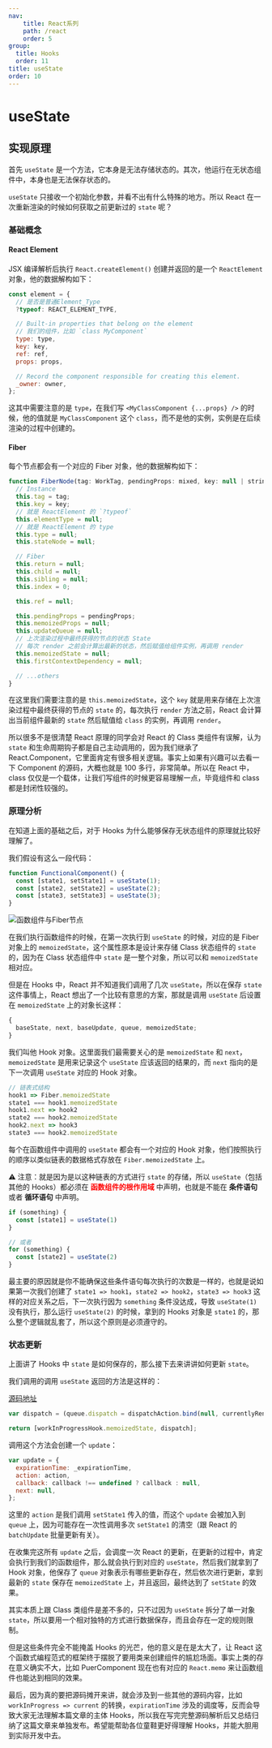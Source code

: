 ```yaml
---
nav:
    title: React系列
    path: /react
    order: 5
group:
  title: Hooks
  order: 11
title: useState
order: 10
---
```


# useState

## 实现原理

首先 `useState` 是一个方法，它本身是无法存储状态的。其次，他运行在无状态组件中，本身也是无法保存状态的。

`useState` 只接收一个初始化参数，并看不出有什么特殊的地方。所以 React 在一次重新渲染的时候如何获取之前更新过的 `state` 呢？

### 基础概念

#### React Element

JSX 编译解析后执行 `React.createElement()` 创建并返回的是一个 `ReactElement` 对象，他的数据解构如下：

```js
const element = {
  // 是否是普通Element_Type
  ?typeof: REACT_ELEMENT_TYPE,

  // Built-in properties that belong on the element
  // 我们的组件，比如 `class MyComponent`
  type: type,
  key: key,
  ref: ref,
  props: props,

  // Record the component responsible for creating this element.
  _owner: owner,
};
```

这其中需要注意的是 `type`，在我们写 `<MyClassComponent {...props} />` 的时候，他的值就是 `MyClassComponent` 这个 `class`，而不是他的实例，实例是在后续渲染的过程中创建的。

#### Fiber

每个节点都会有一个对应的 Fiber 对象，他的数据解构如下：

```js
function FiberNode(tag: WorkTag, pendingProps: mixed, key: null | string, mode: TypeOfMode) {
  // Instance
  this.tag = tag;
  this.key = key;
  // 就是 ReactElement 的 `?typeof`
  this.elementType = null;
  // 就是 ReactElement 的 type
  this.type = null;
  this.stateNode = null;

  // Fiber
  this.return = null;
  this.child = null;
  this.sibling = null;
  this.index = 0;

  this.ref = null;

  this.pendingProps = pendingProps;
  this.memoizedProps = null;
  this.updateQueue = null;
  // 上次渲染过程中最终获得的节点的状态 State
  // 每次 render 之前会计算出最新的状态，然后赋值给组件实例，再调用 render
  this.memoizedState = null;
  this.firstContextDependency = null;

  // ...others
}
```

在这里我们需要注意的是 `this.memoizedState`，这个 `key` 就是用来存储在上次渲染过程中最终获得的节点的 `state` 的，每次执行 `render` 方法之前，React 会计算出当前组件最新的 `state` 然后赋值给 `class` 的实例，再调用 `render`。

所以很多不是很清楚 React 原理的同学会对 React 的 Class 类组件有误解，认为 `state` 和生命周期钩子都是自己主动调用的，因为我们继承了 React.Component，它里面肯定有很多相关逻辑。事实上如果有兴趣可以去看一下 Component 的源码，大概也就是 100 多行，非常简单。所以在 React 中，class 仅仅是一个载体，让我们写组件的时候更容易理解一点，毕竟组件和 class 都是封闭性较强的。

### 原理分析

在知道上面的基础之后，对于 Hooks 为什么能够保存无状态组件的原理就比较好理解了。

我们假设有这么一段代码：

```js
function FunctionalComponent() {
  const [state1, setState1] = useState(1);
  const [state2, setState2] = useState(2);
  const [state3, setState3] = useState(3);
}
```

![函数组件与Fiber节点](./assets/functional-component-and-fiber.ec4ad85f.png)

在我们执行函数组件的时候，在第一次执行到 `useState` 的时候，对应的是 Fiber 对象上的 `memoizedState`，这个属性原本是设计来存储 Class 状态组件的 `state` 的，因为在 Class 状态组件中 `state` 是一整个对象，所以可以和 `memoizedState` 相对应。

但是在 Hooks 中，React 并不知道我们调用了几次 `useState`，所以在保存 `state` 这件事情上，React 想出了一个比较有意思的方案，那就是调用 `useState` 后设置在 `memoizedState` 上的对象长这样：

```js
{
  baseState, next, baseUpdate, queue, memoizedState;
}
```

我们叫他 Hook 对象。这里面我们最需要关心的是 `memoizedState` 和 `next`，`memoizedState` 是用来记录这个 `useState` 应该返回的结果的，而 `next` 指向的是下一次调用 `useState` 对应的 Hook 对象。

```js
// 链表式结构
hook1 => Fiber.memoizedState
state1 === hook1.memoizedState
hook1.next => hook2
state2 === hook2.memoizedState
hook2.next => hook3
state3 === hook2.memoizedState
```

每个在函数组件中调用的 `useState` 都会有一个对应的 Hook 对象，他们按照执行的顺序以类似链表的数据格式存放在 `Fiber.memoizedState` 上。

⚠️ 注意：就是因为是以这种链表的方式进行 `state` 的存储，所以 `useState`（包括其他的 Hooks）都必须在 <strong style="color:red">函数组件的根作用域</strong> 中声明，也就是不能在 **条件语句** 或者 **循环语句** 中声明。

```js
if (something) {
  const [state1] = useState(1)
}

// 或者
for (something) {
  const [state2] = useState(2)
}
```

最主要的原因就是你不能确保这些条件语句每次执行的次数是一样的，也就是说如果第一次我们创建了 `state1 => hook1`，`state2 => hook2`，`state3 => hook3` 这样的对应关系之后，下一次执行因为 `something` 条件没达成，导致 `useState(1)` 没有执行，那么运行 `useState(2)` 的时候，拿到的 Hooks 对象是 `state1` 的，那么整个逻辑就乱套了，所以这个原则是必须遵守的。

### 状态更新

上面讲了 Hooks 中 `state` 是如何保存的，那么接下去来讲讲如何更新 `state`。

我们调用的调用 `useState` 返回的方法是这样的：

[源码地址](https://github.com/facebook/react/blob/ddd1faa1972b614dfbfae205f2aa4a6c0b39a759/packages/react-dom/src/server/ReactPartialRendererHooks.js#L335)

```js
var dispatch = (queue.dispatch = dispatchAction.bind(null, currentlyRenderingFiber$1, queue));

return [workInProgressHook.memoizedState, dispatch];
```

调用这个方法会创建一个 `update`：

```js
var update = {
  expirationTime: _expirationTime,
  action: action,
  callback: callback !== undefined ? callback : null,
  next: null,
};
```

这里的 `action` 是我们调用 `setState1` 传入的值，而这个 `update` 会被加入到 `queue` 上，因为可能存在一次性调用多次 `setState1` 的清空（跟 React 的 `batchUpdate` 批量更新有关）。

在收集完这所有 `update` 之后，会调度一次 React 的更新，在更新的过程中，肯定会执行到我们的函数组件，那么就会执行到对应的 `useState`，然后我们就拿到了 Hook 对象，他保存了 `queue` 对象表示有哪些更新存在，然后依次进行更新，拿到最新的 `state` 保存在 `memoizedState` 上，并且返回，最终达到了 `setState` 的效果。

其实本质上跟 Class 类组件是差不多的，只不过因为 `useState` 拆分了单一对象 `state`，所以要用一个相对独特的方式进行数据保存，而且会存在一定的规则限制。

但是这些条件完全不能掩盖 Hooks 的光芒，他的意义是在是太大了，让 React 这个函数式编程范式的框架终于摆脱了要用类来创建组件的尴尬场面。事实上类的存在意义确实不大，比如 PuerComponent 现在也有对应的 `React.memo` 来让函数组件也能达到相同的效果。

最后，因为真的要把源码摊开来讲，就会涉及到一些其他的源码内容，比如 `workInProgress => current` 的转换，`expirationTime` 涉及的调度等，反而会导致大家无法理解本篇文章的主体 Hooks，所以我在写完完整源码解析后又总结归纳了这篇文章来单独发布。希望能帮助各位童鞋更好得理解 Hooks，并能大胆用到实际开发中去。
